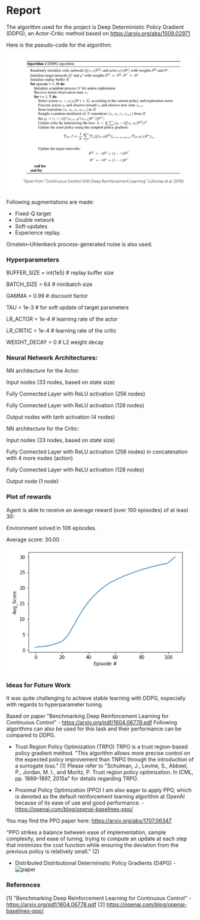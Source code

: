 # Report

The algorithm used for the project is Deep Deterministic Policy Gradient (DDPG), an Actor-Critic method based on https://arxiv.org/abs/1509.02971 

Here is the pseudo-code for the algorithm:

![alt text](https://github.com/AlperTekeli/udacity-continuous-control/blob/main/pseudo.png)


Following augmentations are made:

- Fixed-Q target
- Double network
- Soft-updates
- Experience replay. 

Ornstein–Uhlenbeck process-generated noise is also used.

### Hyperparameters

BUFFER_SIZE = int(1e5)  # replay buffer size

BATCH_SIZE = 64        # minibatch size

GAMMA = 0.99            # discount factor

TAU = 1e-3              # for soft update of target parameters

LR_ACTOR = 1e-4         # learning rate of the actor 

LR_CRITIC = 1e-4        # learning rate of the critic

WEIGHT_DECAY = 0        # L2 weight decay

### Neural Network Architectures:

NN architecture for the Actor:

Input nodes (33 nodes, based on state size)

Fully Connected Layer with ReLU activation (256 nodes)

Fully Connected Layer with ReLU activation (128 nodes)

Output nodes with tanh activation (4 nodes)

NN architecture for the Critic:

Input nodes (33 nodes, based on state size)

Fully Connected Layer with ReLU activation (256 nodes) in concatenation with 4 more nodes (action)

Fully Connected Layer with ReLU activation (128 nodes)

Output node (1 node)


### Plot of rewards

Agent is able to receive an average reward (over 100 episodes) of at least 30:

Environment solved in 106 episodes. 

Average score: 30.00

![alt text](https://github.com/AlperTekeli/udacity-continuous-control/blob/main/score.png)

### Ideas for Future Work

It was quite challenging to achieve stable learning with DDPG, especially with regards to hyperparameter tuning. 

Based on paper "Benchmarking Deep Reinforcement Learning for Continuous Control" - https://arxiv.org/pdf/1604.06778.pdf
Following algorithms can also be used for this task and their performance can be compared to DDPG. 

- Trust Region Policy Optimization (TRPO)
TRPO is a trust region-based policy gradient method.
"This algorithm allows more precise control on the expected policy improvement than TNPG through the introduction of a surrogate loss." (1)
Please refer to "Schulman, J., Levine, S., Abbeel, P., Jordan, M. I., and Moritz, P. Trust region policy optimization. In ICML, pp. 1889–1897,
2015a" for details regarding TRPO.

- Proximal Policy Optimization (PPO)
I am also eager to apply PPO, which is denoted as the default reinforcement learning algorithm at OpenAI because of its ease of use and good performance. - https://openai.com/blog/openai-baselines-ppo/

You may find the PPO paper here: https://arxiv.org/abs/1707.06347

"PPO strikes a balance between ease of implementation, sample complexity, and ease of tuning, trying to compute an update at each step that minimizes the cost function while ensuring the deviation from the previous policy is relatively small." (2)

- Distributed Distributional Deterministic Policy Gradients (D4PG) - ![paper](https://openreview.net/forum?id=SyZipzbCb)


### References
[1] "Benchmarking Deep Reinforcement Learning for Continuous Control" - https://arxiv.org/pdf/1604.06778.pdf
[2] https://openai.com/blog/openai-baselines-ppo/
